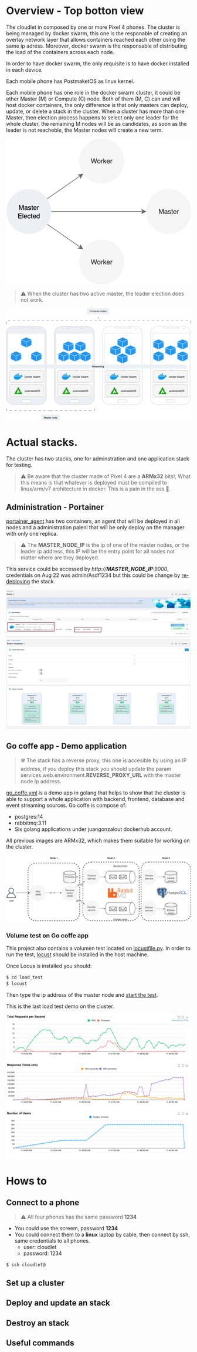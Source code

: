 # Overview - Top botton view

The cloudlet in composed by one or more Pixel 4 phones. The cluster is being managed by docker swarm, this one is the responable of creating an overlay network layer that allows containers reached each other using the same ip adress.  Moreover, docker swarm is the responsable of distributing the load of the containers across each node. 

In order to have docker swarm, the only requisite is to have docker installed in each device. 

Each mobile phone has PostmaketOS as linux kernel.

Each mobile phone has one role in the docker swarm cluster, it could be ether Master (M) or Compute (C) node. Both of them (M, C) can and will host docker containers, the only difference is that only masters can deploy, update, or delete a stack in the cluster. When a cluster has more than one Master, then election process happens to select only one leader for the whole cluster, the remaining M nodes will be as candidates, as soon as the leader is not reacheble, the Master nodes will create a new term.

![Master compute](img/master-node.png)

> :warning: When the cluster has two active master, the leader election does not work.

![Overview](img/overview.png)

# Actual stacks.

The cluster has two stacks, one for adminstration and one application stack for testing.

> ⚠️ Be aware that the cluster made of Pixel 4 are a **ARMx32** bits!, What this means is that whatever is deployed must be compiled to linux/arm/v7 architecture in docker. This is a pain in the ass 🫠.


## Administration - Portainer

[portainer_agent](stacks/portainer_agent.yml) has two containers, an agent that will be deployed in all nodes and a administration palenl that will be only deploy on the manager with only one replica.

> ⚠️ The **MASTER_NODE_IP** is the ip of one of the master nodes, or the leader ip address, this IP will be the entry point for all nodes not matter where are they deployed.

This service could be accessed by *http://**MASTER_NODE_IP**:9000*, credentials on Aug 22 was admin/Asdf1234 but this could be change by [re-deploying](#deploy-and-update-an-stack) the stack.

![Portainer](img/portainer.png)
![Portainer cluster](img/portainer_cluster.png)

## Go coffe app - Demo application

> ☢️ The stack has a reverse proxy, this one is accesible by using an IP address, if you deploy this stack you should update the param services.web.environment.**REVERSE_PROXY_URL** with the master node Ip address.

[go_coffe.yml](stacks/go_coffe.yml) is a demo app in golang that helps to show that the cluster is able to support a whole application with backend, frontend, database and event streaming sources. Go coffe is compose of:

* postgres:14 
* rabbitmq:3.11
* Six golang applications under juangonzalout dockerhub account.

All previous images are ARMx32, which makes them suitable for working on the cluster.

![Go coffe](img/go-coffe.png)

### Volume test on Go coffe app

This project also contains a volumen test located on [locustfile.py](load_test/locustfile.py). In order to run the test, [locust](https://docs.locust.io/en/stable/installation.html) should be installed in the host machine.

Once Locus is installed you should:

``` sh
$ cd load_test
$ locust
```

Then type the ip address of the master node and [start the test](https://docs.locust.io/en/stable/quickstart.html).


This is the last load test demo on the cluster.

![loadtest](img/loadtest.png)

# Hows to

## Connect to a phone

> ⚠️ All four phones has the same password **1234**

* You could use the screem, password **1234**
* You could connect them to a **linux** laptop by cable, then connect by ssh, same credentials to all phones.
    * user: cloudlet
    * password: 1234

``` bash
$ ssh cloudlet@
```

## Set up a cluster


## Deploy and update an stack

## Destroy an stack

## Useful commands




